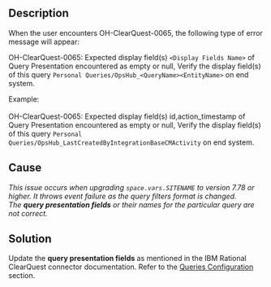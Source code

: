 ## Description

When the user encounters OH-ClearQuest-0065, the following type of error message will appear:

OH-ClearQuest-0065: Expected display field(s) `<Display Fields Name>` of Query Presentation encountered as empty or null, Verify the display field(s) of this query `Personal Queries/OpsHub_<QueryName><EntityName>` on end system.

Example:<br>  
OH-ClearQuest-0065: Expected display field(s) id,action_timestamp of Query Presentation encountered as empty or null, Verify the display field(s) of this query `Personal Queries/OpsHub_LastCreatedByIntegrationBaseCMActivity` on end system.

## Cause

*This issue occurs when upgrading <code class="expression">space.vars.SITENAME</code> to version 7.78 or higher. It throws event failure as the query filters format is changed.*  
*The **query presentation fields** or their names for the particular query are not correct.*

## Solution

Update the **query presentation fields** as mentioned in the IBM Rational ClearQuest connector documentation. Refer to the [Queries Configuration](../../../../connectors/ibm-rational-clearquest.md#queries-configuration) section.

